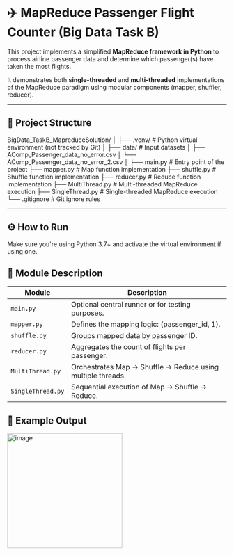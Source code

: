 # ✈️ MapReduce Passenger Flight Counter (Big Data Task B)

This project implements a simplified **MapReduce framework in Python** to process airline passenger data and determine which passenger(s) have taken the most flights.

It demonstrates both **single-threaded** and **multi-threaded** implementations of the MapReduce paradigm using modular components (mapper, shuffler, reducer).

---

## 📁 Project Structure
BigData_TaskB_MapreduceSolution/
│
├── .venv/ # Python virtual environment (not tracked by Git)
│
├── data/ # Input datasets
│ ├── AComp_Passenger_data_no_error.csv
│ └── AComp_Passenger_data_no_error_2.csv
│
├── main.py # Entry point of the project
├── mapper.py # Map function implementation
├── shuffle.py # Shuffle function implementation
├── reducer.py # Reduce function implementation
├── MultiThread.py # Multi-threaded MapReduce execution
├── SingleThread.py # Single-threaded MapReduce execution
└── .gitignore # Git ignore rules


---

## ⚙️ How to Run

Make sure you're using Python 3.7+ and activate the virtual environment if using one.

## 🧠 Module Description
| Module            | Description                                                 |
| ----------------- | ----------------------------------------------------------- |
| `main.py`         | Optional central runner or for testing purposes.            |
| `mapper.py`       | Defines the mapping logic: (passenger\_id, 1).              |
| `shuffle.py`      | Groups mapped data by passenger ID.                         |
| `reducer.py`      | Aggregates the count of flights per passenger.              |
| `MultiThread.py`  | Orchestrates Map → Shuffle → Reduce using multiple threads. |
| `SingleThread.py` | Sequential execution of Map → Shuffle → Reduce.             |

## 🧪 Example Output
<img width="264" alt="image" src="https://github.com/user-attachments/assets/30b3f000-9be5-4462-ae92-ff544dbd072f" />

